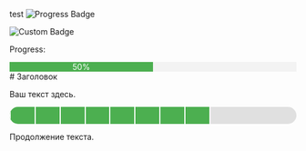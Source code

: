 test
   ![Progress Badge](https://img.shields.io/badge/progress-50%25-brightgreen)
   
![Custom Badge](https://img.shields.io/badge/progress-50%25-brightgreen?style=for-the-badge)

<p>Progress:</p>
<div style="width: 100%; background-color: #f3f3f3;">
  <div style="width: 50%; background-color: #4caf50; text-align: center; color: white;">50%</div>
</div>
# Заголовок

Ваш текст здесь.

<div style="width: 100%; background-color: #e0e0e0; height: 30px; border-radius: 15px; overflow: hidden; position: relative;">
    <div style="width: 70%; height: 100%; background-color: #4caf50; display: flex; justify-content: space-between;">
        <div style="height: 100%; width: 2px; background-color: white;"></div>
        <div style="height: 100%; width: 2px; background-color: white;"></div>
        <div style="height: 100%; width: 2px; background-color: white;"></div>
        <div style="height: 100%; width: 2px; background-color: white;"></div>
        <div style="height: 100%; width: 2px; background-color: white;"></div>
        <div style="height: 100%; width: 2px; background-color: white;"></div>
        <div style="height: 100%; width: 2px; background-color: white;"></div>
        <div style="height: 100%; width: 2px; background-color: white;"></div>
        <div style="height: 100%; width: 2px; background-color: white;"></div>
    </div>
</div>

Продолжение текста.
